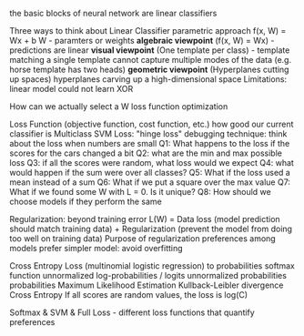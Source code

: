 the basic blocks of neural network are linear classifiers

Three ways to think about Linear Classifier
parametric approach
f(x, W) = Wx + b
	W - paramters or weights
	**algebraic viewpoint** (f(x, W) = Wx) - predictions are linear
	**visual viewpoint** (One template per class) - template matching
		a single template cannot capture multiple modes of the data (e.g. horse template has two heads)
	**geometric viewpoint** (Hyperplanes cutting up spaces)
		hyperplanes carving up a high-dimensional space
	Limitations:
		linear model could not learn XOR

How can we actually select a W
	loss function
	optimization

Loss Function (objective function, cost function, etc.)
	how good our current classifier is
	Multiclass SVM Loss: "hinge loss"
	debugging technique: think about the loss when numbers are small
	Q1: What happens to the loss if the scores for the cars changed a bit
	Q2: what are the min and max possible loss
	Q3: if all the scores were random, what loss would we expect
	Q4: what would happen if the sum were over all classes?
	Q5: What if the loss used a mean instead of a sum
	Q6: What if we put a square over the max value
	Q7: What if we found some W with L = 0. Is it unique?
	Q8: How should we choose models if they perform the same

Regularization: beyond training error
	L(W) = Data loss (model prediction should match training data) + Regularization (prevent the model from doing too well on training data)
	Purpose of regularization
		preferences among models
		prefer simpler model: avoid overfitting

Cross Entropy Loss (multinomial logistic regression)
	to probabilities
		softmax function
		unnormalized log-probabilities / logits
		unnormalized probabilities
		probabilities
	Maximum Likelihood Estimation
	Kullback-Leibler divergence
	Cross Entropy
	If all scores are random values, the loss is log(C)

Softmax & SVM & Full Loss - different loss functions that quantify preferences